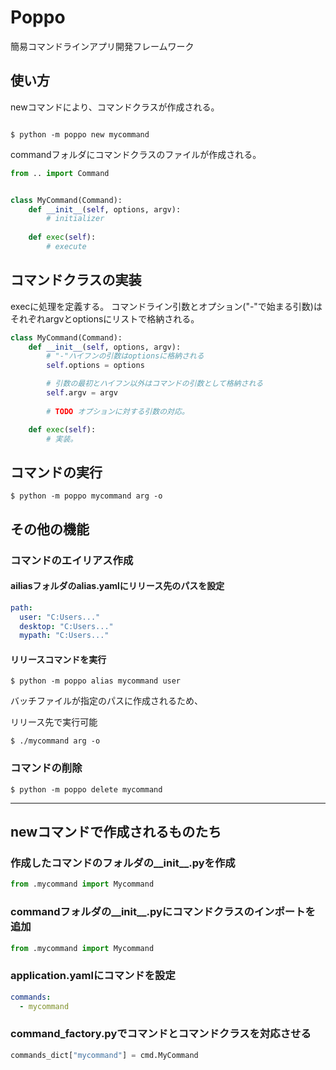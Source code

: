 # Poppo

簡易コマンドラインアプリ開発フレームワーク

## 使い方

newコマンドにより、コマンドクラスが作成される。

```shell

$ python -m poppo new mycommand

```

commandフォルダにコマンドクラスのファイルが作成される。

```python
from .. import Command


class MyCommand(Command):
    def __init__(self, options, argv):
        # initializer
    
    def exec(self):
        # execute

```

## コマンドクラスの実装

execに処理を定義する。
コマンドライン引数とオプション("-"で始まる引数)はそれぞれargvとoptionsにリストで格納される。

```python
class MyCommand(Command):
    def __init__(self, options, argv):
        # "-"ハイフンの引数はoptionsに格納される
        self.options = options

        # 引数の最初とハイフン以外はコマンドの引数として格納される
        self.argv = argv
    
        # TODO オプションに対する引数の対応。

    def exec(self):
        # 実装。
```

## コマンドの実行

```shell
$ python -m poppo mycommand arg -o
```

## その他の機能

### コマンドのエイリアス作成

#### ailiasフォルダのalias.yamlにリリース先のパスを設定

```yaml
path:
  user: "C:Users..."
  desktop: "C:Users..."
  mypath: "C:Users..."
```

#### リリースコマンドを実行

```shell
$ python -m poppo alias mycommand user
```

バッチファイルが指定のパスに作成されるため、

リリース先で実行可能

```shell
$ ./mycommand arg -o
```

### コマンドの削除

```shell
$ python -m poppo delete mycommand
```

---

## newコマンドで作成されるものたち

### 作成したコマンドのフォルダの__init__.pyを作成

```python
from .mycommand import Mycommand
```

### commandフォルダの__init__.pyにコマンドクラスのインポートを追加

```python
from .mycommand import Mycommand
```

### application.yamlにコマンドを設定

```yaml
commands:
  - mycommand

```

### command_factory.pyでコマンドとコマンドクラスを対応させる

```python
commands_dict["mycommand"] = cmd.MyCommand

```
